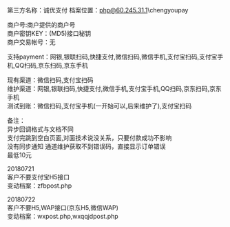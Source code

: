 第三方名称：诚优支付 
档案位置：php@60.245.31.1\chengyoupay  
 
商户号:商户提供的商户号  
商户密钥KEY：(MD5)接口秘钥  
商户交易帐号：无  
 
支持payment：网银,银联扫码,快捷支付,微信扫码,微信手机,支付宝扫码,支付宝手机,QQ扫码,京东扫码,京东手机  
 
现有渠道：微信扫码,支付宝扫码  
维护渠道：网银,银联扫码,快捷支付,微信手机,支付宝手机,QQ扫码,京东扫码,京东手机  
测试到账：微信扫码,支付宝手机(一开始可以,后来维护了),支付宝扫码  
 
备注：   
异步回调格式与文档不同  
支付完跳到空白页面,对面技术说没关系，只要付款成功不影响  
没有同步通知
通道维护获取不到错误码，直接显示订单错误  
最低10元  

20180721  
客户不要支付宝H5接口  
变动档案：zfbpost.php  

20180722  
客户不要H5,WAP接口(京东H5,微信WAP)  
变动档案：wxpost.php,wxqqjdpost.php  